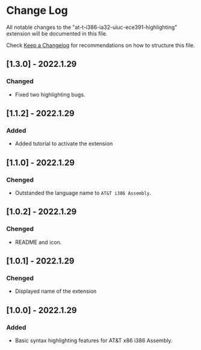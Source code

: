 # Change Log

All notable changes to the "at-t-i386-ia32-uiuc-ece391-highlighting" extension will be documented in this file.

Check [Keep a Changelog](http://keepachangelog.com/) for recommendations on how to structure this file.



## [1.3.0] - 2022.1.29

### Changed

-   Fixed two highlighting bugs.



## [1.1.2] - 2022.1.29

### Added

-   Added tutorial to activate the extension



## [1.1.0] - 2022.1.29

### Chenged

-   Outstanded the language name to `AT&T i386 Assembly`.



## [1.0.2] - 2022.1.29

### Chenged

-   README and icon.



## [1.0.1] - 2022.1.29

### Chenged

-   Displayed name of the extension



## [1.0.0] - 2022.1.29

### Added

-   Basic syntax highlighting features for AT&T x86 i386 Assembly.

